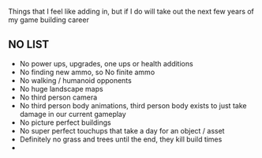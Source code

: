 Things that I feel like adding in, but if I do will take out the next few years of my game building career

## NO LIST
* No power ups, upgrades, one ups or health additions
* No finding new ammo, so No finite ammo
* No walking / humanoid opponents
* No huge landscape maps
* No third person camera
* No third person body animations, third person body exists to just take damage in our current gameplay
* No picture perfect buildings
* No super perfect touchups that take a day for an object / asset
* Definitely no grass and trees until the end, they kill build times
* 
